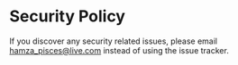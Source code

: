 # Security Policy

If you discover any security related issues, please email hamza_pisces@live.com instead of using the issue tracker.
